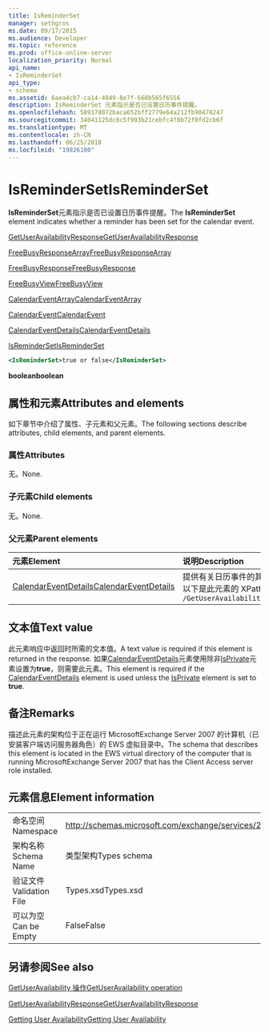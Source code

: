 ```yaml
---
title: IsReminderSet
manager: sethgros
ms.date: 09/17/2015
ms.audience: Developer
ms.topic: reference
ms.prod: office-online-server
localization_priority: Normal
api_name:
- IsReminderSet
api_type:
- schema
ms.assetid: 6aea4cb7-ca14-4949-8e7f-660b565f6556
description: IsReminderSet 元素指示是否已设置日历事件提醒。
ms.openlocfilehash: 589178072baca652bff2779e64a212fb90478247
ms.sourcegitcommit: 34041125dc8c5f993b21cebfc4f8b72f0fd2cb6f
ms.translationtype: MT
ms.contentlocale: zh-CN
ms.lasthandoff: 06/25/2018
ms.locfileid: "19826100"
---
```

# <a name="isreminderset"></a><span data-ttu-id="b4611-103">IsReminderSet</span><span class="sxs-lookup"><span data-stu-id="b4611-103">IsReminderSet</span></span>

<span data-ttu-id="b4611-104">**IsReminderSet**元素指示是否已设置日历事件提醒。</span><span class="sxs-lookup"><span data-stu-id="b4611-104">The **IsReminderSet** element indicates whether a reminder has been set for the calendar event.</span></span> 
  
[<span data-ttu-id="b4611-105">GetUserAvailabilityResponse</span><span class="sxs-lookup"><span data-stu-id="b4611-105">GetUserAvailabilityResponse</span></span>](getuseravailabilityresponse.md)
  
[<span data-ttu-id="b4611-106">FreeBusyResponseArray</span><span class="sxs-lookup"><span data-stu-id="b4611-106">FreeBusyResponseArray</span></span>](freebusyresponsearray.md)
  
[<span data-ttu-id="b4611-107">FreeBusyResponse</span><span class="sxs-lookup"><span data-stu-id="b4611-107">FreeBusyResponse</span></span>](freebusyresponse.md)
  
[<span data-ttu-id="b4611-108">FreeBusyView</span><span class="sxs-lookup"><span data-stu-id="b4611-108">FreeBusyView</span></span>](freebusyview.md)
  
[<span data-ttu-id="b4611-109">CalendarEventArray</span><span class="sxs-lookup"><span data-stu-id="b4611-109">CalendarEventArray</span></span>](calendareventarray.md)
  
[<span data-ttu-id="b4611-110">CalendarEvent</span><span class="sxs-lookup"><span data-stu-id="b4611-110">CalendarEvent</span></span>](calendarevent.md)
  
[<span data-ttu-id="b4611-111">CalendarEventDetails</span><span class="sxs-lookup"><span data-stu-id="b4611-111">CalendarEventDetails</span></span>](calendareventdetails.md)
  
[<span data-ttu-id="b4611-112">IsReminderSet</span><span class="sxs-lookup"><span data-stu-id="b4611-112">IsReminderSet</span></span>](isreminderset.md)
  
```xml
<IsReminderSet>true or false</IsReminderSet>
```

 <span data-ttu-id="b4611-113">**boolean**</span><span class="sxs-lookup"><span data-stu-id="b4611-113">**boolean**</span></span>
## <a name="attributes-and-elements"></a><span data-ttu-id="b4611-114">属性和元素</span><span class="sxs-lookup"><span data-stu-id="b4611-114">Attributes and elements</span></span>

<span data-ttu-id="b4611-115">如下章节中介绍了属性、子元素和父元素。</span><span class="sxs-lookup"><span data-stu-id="b4611-115">The following sections describe attributes, child elements, and parent elements.</span></span>
  
### <a name="attributes"></a><span data-ttu-id="b4611-116">属性</span><span class="sxs-lookup"><span data-stu-id="b4611-116">Attributes</span></span>

<span data-ttu-id="b4611-117">无。</span><span class="sxs-lookup"><span data-stu-id="b4611-117">None.</span></span>
  
### <a name="child-elements"></a><span data-ttu-id="b4611-118">子元素</span><span class="sxs-lookup"><span data-stu-id="b4611-118">Child elements</span></span>

<span data-ttu-id="b4611-119">无。</span><span class="sxs-lookup"><span data-stu-id="b4611-119">None.</span></span>
  
### <a name="parent-elements"></a><span data-ttu-id="b4611-120">父元素</span><span class="sxs-lookup"><span data-stu-id="b4611-120">Parent elements</span></span>

|<span data-ttu-id="b4611-121">**元素**</span><span class="sxs-lookup"><span data-stu-id="b4611-121">**Element**</span></span>|<span data-ttu-id="b4611-122">**说明**</span><span class="sxs-lookup"><span data-stu-id="b4611-122">**Description**</span></span>|
|:-----|:-----|
|[<span data-ttu-id="b4611-123">CalendarEventDetails</span><span class="sxs-lookup"><span data-stu-id="b4611-123">CalendarEventDetails</span></span>](calendareventdetails.md) <br/> |<span data-ttu-id="b4611-124">提供有关日历事件的其他信息。</span><span class="sxs-lookup"><span data-stu-id="b4611-124">Provides additional information about a calendar event.</span></span>  <br/> <span data-ttu-id="b4611-125">以下是此元素的 XPath 表达式：</span><span class="sxs-lookup"><span data-stu-id="b4611-125">The following is the XPath expression to this element:</span></span>  <br/>  `/GetUserAvailabilityResponse/FreeBusyResponseArray/FreeBusyResponse/FreeBusyView/CalendarEventArray/CalendarEvent[i]/CalendarEventDetails` <br/> |
   
## <a name="text-value"></a><span data-ttu-id="b4611-126">文本值</span><span class="sxs-lookup"><span data-stu-id="b4611-126">Text value</span></span>

<span data-ttu-id="b4611-127">此元素响应中返回时所需的文本值。</span><span class="sxs-lookup"><span data-stu-id="b4611-127">A text value is required if this element is returned in the response.</span></span> <span data-ttu-id="b4611-128">如果[CalendarEventDetails](calendareventdetails.md)元素使用除非[IsPrivate](isprivate.md)元素设置为**true**，则需要此元素。</span><span class="sxs-lookup"><span data-stu-id="b4611-128">This element is required if the [CalendarEventDetails](calendareventdetails.md) element is used unless the [IsPrivate](isprivate.md) element is set to **true**.</span></span>
  
## <a name="remarks"></a><span data-ttu-id="b4611-129">备注</span><span class="sxs-lookup"><span data-stu-id="b4611-129">Remarks</span></span>

<span data-ttu-id="b4611-130">描述此元素的架构位于正在运行 MicrosoftExchange Server 2007 的计算机（已安装客户端访问服务器角色）的 EWS 虚拟目录中。</span><span class="sxs-lookup"><span data-stu-id="b4611-130">The schema that describes this element is located in the EWS virtual directory of the computer that is running MicrosoftExchange Server 2007 that has the Client Access server role installed.</span></span>
  
## <a name="element-information"></a><span data-ttu-id="b4611-131">元素信息</span><span class="sxs-lookup"><span data-stu-id="b4611-131">Element information</span></span>

|||
|:-----|:-----|
|<span data-ttu-id="b4611-132">命名空间</span><span class="sxs-lookup"><span data-stu-id="b4611-132">Namespace</span></span>  <br/> |http://schemas.microsoft.com/exchange/services/2006/types  <br/> |
|<span data-ttu-id="b4611-133">架构名称</span><span class="sxs-lookup"><span data-stu-id="b4611-133">Schema Name</span></span>  <br/> |<span data-ttu-id="b4611-134">类型架构</span><span class="sxs-lookup"><span data-stu-id="b4611-134">Types schema</span></span>  <br/> |
|<span data-ttu-id="b4611-135">验证文件</span><span class="sxs-lookup"><span data-stu-id="b4611-135">Validation File</span></span>  <br/> |<span data-ttu-id="b4611-136">Types.xsd</span><span class="sxs-lookup"><span data-stu-id="b4611-136">Types.xsd</span></span>  <br/> |
|<span data-ttu-id="b4611-137">可以为空</span><span class="sxs-lookup"><span data-stu-id="b4611-137">Can be Empty</span></span>  <br/> |<span data-ttu-id="b4611-138">False</span><span class="sxs-lookup"><span data-stu-id="b4611-138">False</span></span>  <br/> |
   
## <a name="see-also"></a><span data-ttu-id="b4611-139">另请参阅</span><span class="sxs-lookup"><span data-stu-id="b4611-139">See also</span></span>



[<span data-ttu-id="b4611-140">GetUserAvailability 操作</span><span class="sxs-lookup"><span data-stu-id="b4611-140">GetUserAvailability operation</span></span>](getuseravailability-operation.md)
  
[<span data-ttu-id="b4611-141">GetUserAvailabilityResponse</span><span class="sxs-lookup"><span data-stu-id="b4611-141">GetUserAvailabilityResponse</span></span>](getuseravailabilityresponse.md)


[<span data-ttu-id="b4611-142">Getting User Availability</span><span class="sxs-lookup"><span data-stu-id="b4611-142">Getting User Availability</span></span>](http://msdn.microsoft.com/library/d4133fcb-9b0f-4e6b-aadf-a389da83516a%28Office.15%29.aspx)

